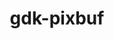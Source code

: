 ---
title: "gdk-pixbuf"
layout: cache
categories: [package, develop]
meta: {"compilers": ["gcc@11.4.0"], "num_specs": 13, "num_specs_by_stack": {"e4s": 13, "root": 13}, "oss": ["ubuntu22.04"], "platforms": ["linux"], "stacks": ["e4s", "root"], "targets": ["x86_64_v3"], "versions": ["2.42.12"]}
spec_details: [{"compiler": "gcc@11.4.0", "hash": "2pnczve4o637ihwyerw3qli37o5hjrde", "os": "ubuntu22.04", "platform": "linux", "size": "-", "stacks": ["e4s", "root"], "target": "x86_64_v3", "variants": ["build_system=meson", "buildtype=release", "default_library:=shared", "~man", "~strip", "~tiff"], "versions": ["2.42.12"]}, {"compiler": "gcc@11.4.0", "hash": "7qjvtf6xgapnzatdhasnfangyt46wb7d", "os": "ubuntu22.04", "platform": "linux", "size": "-", "stacks": ["e4s", "root"], "target": "x86_64_v3", "variants": ["build_system=meson", "buildtype=release", "default_library:=shared", "~man", "~strip", "~tiff"], "versions": ["2.42.12"]}, {"compiler": "gcc@11.4.0", "hash": "dgcxaeqvhu5ppufbrjkawfecckwu7o4j", "os": "ubuntu22.04", "platform": "linux", "size": "-", "stacks": ["e4s", "root"], "target": "x86_64_v3", "variants": ["build_system=meson", "buildtype=release", "default_library:=shared", "~man", "~strip", "~tiff"], "versions": ["2.42.12"]}, {"compiler": "gcc@11.4.0", "hash": "i2ulkio7nf5xmyrjjirwr6vznpzr7syx", "os": "ubuntu22.04", "platform": "linux", "size": "-", "stacks": ["e4s", "root"], "target": "x86_64_v3", "variants": ["build_system=meson", "buildtype=release", "default_library:=shared", "~man", "~strip", "~tiff"], "versions": ["2.42.12"]}, {"compiler": "gcc@11.4.0", "hash": "ityw2righ6mdtuk7oml6gnjpfxeka4it", "os": "ubuntu22.04", "platform": "linux", "size": "-", "stacks": ["e4s", "root"], "target": "x86_64_v3", "variants": ["build_system=meson", "buildtype=release", "default_library:=shared", "~man", "~strip", "~tiff"], "versions": ["2.42.12"]}, {"compiler": "gcc@11.4.0", "hash": "k5kfuhaogccu24to4jp66yo4uditte5c", "os": "ubuntu22.04", "platform": "linux", "size": "-", "stacks": ["e4s", "root"], "target": "x86_64_v3", "variants": ["build_system=meson", "buildtype=release", "default_library:=shared", "~man", "~strip", "~tiff"], "versions": ["2.42.12"]}, {"compiler": "gcc@11.4.0", "hash": "lmup3wvxfv4jhvuxmt5udkadk6aj6qu3", "os": "ubuntu22.04", "platform": "linux", "size": "-", "stacks": ["e4s", "root"], "target": "x86_64_v3", "variants": ["build_system=meson", "buildtype=release", "default_library:=shared", "~man", "~strip", "~tiff"], "versions": ["2.42.12"]}, {"compiler": "gcc@11.4.0", "hash": "pipbcqvwxhmaxm42d6lqwtpglswo5pfn", "os": "ubuntu22.04", "platform": "linux", "size": "-", "stacks": ["e4s", "root"], "target": "x86_64_v3", "variants": ["build_system=meson", "buildtype=release", "default_library:=shared", "~man", "~strip", "~tiff"], "versions": ["2.42.12"]}, {"compiler": "gcc@11.4.0", "hash": "pvwadrsgcrzinrxx2ltruxqlgseb7ugc", "os": "ubuntu22.04", "platform": "linux", "size": "-", "stacks": ["e4s", "root"], "target": "x86_64_v3", "variants": ["build_system=meson", "buildtype=release", "default_library:=shared", "~man", "~strip", "~tiff"], "versions": ["2.42.12"]}, {"compiler": "gcc@11.4.0", "hash": "q3y5bcckd7lmlwo35jqzyriawb67hb5o", "os": "ubuntu22.04", "platform": "linux", "size": "-", "stacks": ["e4s", "root"], "target": "x86_64_v3", "variants": ["build_system=meson", "buildtype=release", "default_library:=shared", "~man", "~strip", "~tiff"], "versions": ["2.42.12"]}, {"compiler": "gcc@11.4.0", "hash": "qy4uouvq5ytbxba6baekxwsbbxfjpryv", "os": "ubuntu22.04", "platform": "linux", "size": "-", "stacks": ["e4s", "root"], "target": "x86_64_v3", "variants": ["build_system=meson", "buildtype=release", "default_library:=shared", "~man", "~strip", "~tiff"], "versions": ["2.42.12"]}, {"compiler": "gcc@11.4.0", "hash": "wf5tbb62fwagegxfr5fciowi3snvyijl", "os": "ubuntu22.04", "platform": "linux", "size": "-", "stacks": ["e4s", "root"], "target": "x86_64_v3", "variants": ["build_system=meson", "buildtype=release", "default_library:=shared", "~man", "~strip", "~tiff"], "versions": ["2.42.12"]}, {"compiler": "gcc@11.4.0", "hash": "xd7na7enuekrzxdg3rdxy4bnace2hjpb", "os": "ubuntu22.04", "platform": "linux", "size": "-", "stacks": ["e4s", "root"], "target": "x86_64_v3", "variants": ["build_system=meson", "buildtype=release", "default_library:=shared", "~man", "~strip", "~tiff"], "versions": ["2.42.12"]}]
---